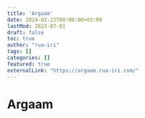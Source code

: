 ```yaml
---
title: 'Argaam'
date: 2024-02-22T00:00:00+03:00
lastMod: 2023-07-01
draft: false
toc: true
author: "rua-iri"
tags: []
categories: []
featured: true
externalLink: "https://argaam.rua-iri.com/"
---
```


# Argaam

